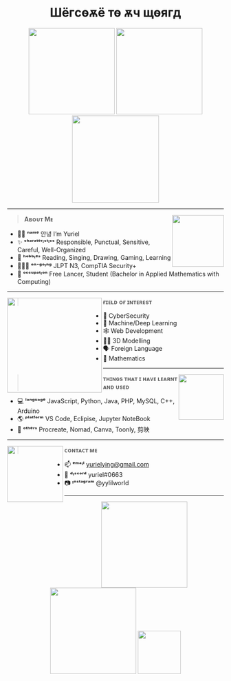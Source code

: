 <h1 align="center">
  Шёгcѳѫё тѳ ѫч щѳягд
  </h1>
<p align="center">
  <img height="200" src="https://i.pinimg.com/originals/1a/49/6c/1a496cd2789781ba03f2bf519147303a.gif" />
  <img height="200" src="https://64.media.tumblr.com/60a43b8afe930dfea6d43e151f47587b/412611359525efcc-76/s1280x1920/e1accf840e98218a74ce96b82e5b004a7321f719.gif" />
  <img height="202" src="https://media.tenor.com/nkYsPDoADwgAAAAC/computer-pixel-art.gif" />
  </p>
  
---
<img height="120" src="https://media.tenor.com/8UEgVlNOgXIAAAAC/cute.gif" align="right" />

> <b>Aʙᴏᴜᴛ Mᴇ</b>

- 👋🏼 <b>ⁿᵃᵐᵉ</b> 안녕 I’m Yuriel
- ✨ <b>ᶜʰᵃʳᵃᵗᵉʳᶦˢᵗᶦᶜˢ</b> Responsible, Punctual, Sensitive, Careful, Well-Organized 
- 💞️ <b>ʰᵒᵇᵇᶦᵉˢ</b> Reading, Singing, Drawing, Gaming, Learning
- 👩🏻‍🏫 <b>ᵒⁿ⁻ᵍᵒᶦⁿᵍ</b> JLPT N3, CompTIA Security+
- 🌱 <b>ᵒᶜᶜᵘᵖᵃᵗᶦᵒⁿ</b> Free Lancer, Student (Bachelor in Applied Mathematics with Computing)
---
<img height="220" src="https://pixeljoint.com/files/icons/full/cocefibookkeepersgarden.gif" align="left" />

> <b>ғɪᴇʟᴅ ᴏғ ɪɴᴛᴇʀᴇsᴛ</b>
- 🔐 CyberSecurity
- 🤖 Machine/Deep Learning
- 🕸 Web Development
- ✍🏼 3D Modelling
- 🗣 Foreign Language
- 📖 Mathematics
    
---
<img height="105" src="https://media.tenor.com/4ryx66tWEhcAAAAd/pixel-study.gif" align="right" />

> <b>ᴛʜɪɴɢs ᴛʜᴀᴛ ɪ ʜᴀᴠᴇ ʟᴇᴀʀɴᴛ ᴀɴᴅ ᴜsᴇᴅ</b>
- 💻 <b>ˡᵃⁿᵍᵘᵃᵍᵉ</b> JavaScript, Python, Java, PHP, MySQL, C++, Arduino
- 🌎 <b>ᵖˡᵃᵗᶠᵒʳᵐ</b> VS Code, Eclipise, Jupyter NoteBook
- 💝 <b>ᵒᵗʰᵉʳˢ</b> Procreate, Nomad, Canva, Toonly, 剪映


---
<img height="130" src="https://37.media.tumblr.com/44d4fb34d7d9a0407c8fd5520e2c3123/tumblr_nago0vkGOD1tbhv9ro1_500.gif" align="left" />

> <b>ᴄᴏɴᴛᴀᴄᴛ ᴍᴇ</b>
- 📫 <b>ᵉᵐᵃᶦˡ</b> yurielying@gmail.com
- 💬 <b>ᵈᶦˢᶜᵒʳᵈ</b> yuriel#0663
- 📷 <b>ᶦⁿˢᵗᵃᵍʳᵃᵐ</b> @yylilworld

---
<p align="center">
  <img height="200" src="https://images-wixmp-ed30a86b8c4ca887773594c2.wixmp.com/f/9100d753-02ac-4ed8-ac98-5e45d6deecad/derovqm-22d44156-0ff7-40ca-be3d-a9b3845fcc84.gif?token=eyJ0eXAiOiJKV1QiLCJhbGciOiJIUzI1NiJ9.eyJzdWIiOiJ1cm46YXBwOjdlMGQxODg5ODIyNjQzNzNhNWYwZDQxNWVhMGQyNmUwIiwiaXNzIjoidXJuOmFwcDo3ZTBkMTg4OTgyMjY0MzczYTVmMGQ0MTVlYTBkMjZlMCIsIm9iaiI6W1t7InBhdGgiOiJcL2ZcLzkxMDBkNzUzLTAyYWMtNGVkOC1hYzk4LTVlNDVkNmRlZWNhZFwvZGVyb3ZxbS0yMmQ0NDE1Ni0wZmY3LTQwY2EtYmUzZC1hOWIzODQ1ZmNjODQuZ2lmIn1dXSwiYXVkIjpbInVybjpzZXJ2aWNlOmZpbGUuZG93bmxvYWQiXX0.Je2BeQ9NjwnKs6N8TmZIlWKmUHHhCtcH6g_TWqFyFVM" />
  <img height="200" src="https://i.pinimg.com/originals/d1/02/d6/d102d6c1f5c4997c7b268b3eda173e86.gif" />
  <img height="100" src="https://mir-s3-cdn-cf.behance.net/project_modules/disp/c06e2428009619.5636e83b67dfb.gif" />
  </p>

<!---
yurielying/yurielying is a ✨ special ✨ repository because its `README.md` (this file) appears on your GitHub profile.
You can click the Preview link to take a look at your changes.
--->
